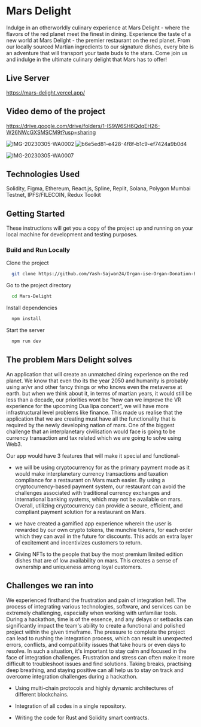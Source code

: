 # Mars Delight 

Indulge in an otherworldly culinary experience at Mars Delight - where the flavors of the red planet meet the finest in dining.
Experience the taste of a new world at Mars Delight - the premier restaurant on the red planet. From our locally sourced Martian ingredients to our signature dishes, every bite is an adventure that will transport your taste buds to the stars. Come join us and indulge in the ultimate culinary delight that Mars has to offer!

## Live Server

https://mars-delight.vercel.app/
 

## Video demo of the project


https://drive.google.com/drive/folders/1-IS9W6SH6QdqEH26-W26NWcGXSMSCM9t?usp=sharing

![IMG-20230305-WA0002](https://user-images.githubusercontent.com/52412969/222945875-fe8c147e-9e17-4bff-821e-07a5786e2c52.jpg)
![b6e5ed81-e428-4f8f-b1c9-ef7424a9b0d4](https://github.com/user-attachments/assets/769874b6-4949-439d-a070-3610002233b2)



![IMG-20230305-WA0007](https://user-images.githubusercontent.com/52412969/222945886-3aad4ec8-2c21-4fd5-9b17-d642c27097c6.jpg)


## Technologies Used

Solidity, Figma, Ethereum, React.js, Spline, Replit, Solana, Polygon Mumbai Testnet, IPFS/FILECOIN, Redux Toolkit



## Getting Started

These instructions will get you a copy of the project up and running on your local machine for development and testing purposes.

### Build and Run Locally

Clone the project
```bash
  git clone https://github.com/Yash-Sajwan24/Organ-ise-Organ-Donation-Blockchain.git
```
Go to the project directory
```bash
  cd Mars-Delight
```

Install dependencies
```bash
  npm install
```
Start the server
```bash
  npm run dev
```



## The problem Mars Delight solves

An application that will create an unmatched dining experience on the red planet.
We know that even tho its the year 2050 and humanity is probably using ar/vr and other fancy things or who knows even the metaverse at earth. but when we think about it, in terms of martian years, it would still be less than a decade, our priorities wont be “how can we improve the VR experience for the upcoming Dua lipa concert”, we will have more infrastructural level problems like finance. This made us realise that the application that we are creating must have all the functionality that is required by the newly developing nation of mars. One of the biggest challenge that an interplanetary civilisation would face is going to be currency transaction and tax related which we are going to solve using Web3.

Our app would have 3 features that will make it special and functional-

- we will be using cryptocurrency for as the primary payment mode as it would make interplanetary currency transactions and taxation compliance for a restaurant on Mars much easier. By using a cryptocurrency-based payment system, our restaurant can avoid the challenges associated with traditional currency exchanges and international banking systems, which may not be available on mars. Overall, utilizing cryptocurrency can provide a secure, efficient, and compliant payment solution for a restaurant on Mars.

- we have created a gamified app experience wherein the user is rewarded by our own crypto tokens, the munchie tokens, for each order which they can avail in the future for discounts. This adds an extra layer of excitement and incentivizes customers to return.

- Giving NFTs to the people that buy the most premium limited edition dishes that are of low availability on mars. This creates a sense of ownership and uniqueness among loyal customers.


## Challenges we ran into

We experienced firsthand the frustration and pain of integration hell. The process of integrating various technologies, software, and services can be extremely challenging, especially when working with unfamiliar tools.
During a hackathon, time is of the essence, and any delays or setbacks can significantly impact the team's ability to create a functional and polished project within the given timeframe. The pressure to complete the project can lead to rushing the integration process, which can result in unexpected errors, conflicts, and compatibility issues that take hours or even days to resolve. In such a situation, it's important to stay calm and focused in the face of integration challenges. Frustration and stress can often make it more difficult to troubleshoot issues and find solutions. Taking breaks, practising deep breathing, and staying positive can all help us to stay on track and overcome integration challenges during a hackathon.

- Using multi-chain protocols and highly dynamic architectures of different blockchains.

- Integration of all codes in a single repository.

- Writing the code for Rust and Solidity smart contracts.



